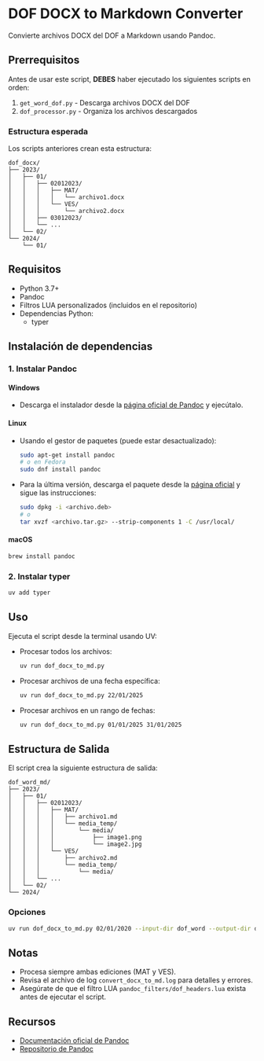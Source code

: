 # DOF DOCX to Markdown Converter

Convierte archivos DOCX del DOF a Markdown usando Pandoc.

## Prerrequisitos

Antes de usar este script, **DEBES** haber ejecutado los siguientes scripts en orden:

1. `get_word_dof.py` - Descarga archivos DOCX del DOF
2. `dof_processor.py` - Organiza los archivos descargados

### Estructura esperada

Los scripts anteriores crean esta estructura:

```
dof_docx/
├── 2023/
│   ├── 01/
│   │   ├── 02012023/
│   │   │   ├── MAT/
│   │   │   │   └── archivo1.docx
│   │   │   └── VES/
│   │   │       └── archivo2.docx
│   │   ├── 03012023/
│   │   └── ...
│   └── 02/
└── 2024/
    └── 01/
```

## Requisitos

- Python 3.7+
- Pandoc
- Filtros LUA personalizados (incluidos en el repositorio)
- Dependencias Python:
  - typer

## Instalación de dependencias

### 1. Instalar Pandoc

#### Windows
- Descarga el instalador desde la [página oficial de Pandoc](https://github.com/jgm/pandoc/releases/latest) y ejecútalo.


#### Linux
- Usando el gestor de paquetes (puede estar desactualizado):
  ```bash
  sudo apt-get install pandoc
  # o en Fedora
  sudo dnf install pandoc
  ```
- Para la última versión, descarga el paquete desde la [página oficial](https://github.com/jgm/pandoc/releases/latest) y sigue las instrucciones:
  ```bash
  sudo dpkg -i <archivo.deb>
  # o
  tar xvzf <archivo.tar.gz> --strip-components 1 -C /usr/local/
  ```

#### macOS
```bash
brew install pandoc
```

### 2. Instalar typer
```bash
uv add typer
```

## Uso

Ejecuta el script desde la terminal usando UV:

- Procesar todos los archivos:
  ```bash
  uv run dof_docx_to_md.py
  ```
- Procesar archivos de una fecha específica:
  ```bash
  uv run dof_docx_to_md.py 22/01/2025
  ```
- Procesar archivos en un rango de fechas:
  ```bash
  uv run dof_docx_to_md.py 01/01/2025 31/01/2025
  ```

## Estructura de Salida

El script crea la siguiente estructura de salida:

```
dof_word_md/
├── 2023/
│   ├── 01/
│   │   ├── 02012023/
│   │   │   ├── MAT/
│   │   │   │   ├── archivo1.md
│   │   │   │   └── media_temp/
│   │   │   │       └── media/
│   │   │   │           ├── image1.png
│   │   │   │           └── image2.jpg
│   │   │   └── VES/
│   │   │       ├── archivo2.md
│   │   │       └── media_temp/
│   │   │           └── media/
│   │   └── ...
│   └── 02/
└── 2024/
```


### Opciones
```bash
uv run dof_docx_to_md.py 02/01/2020 --input-dir dof_word --output-dir dof_word_md --log-level DEBUG
```

## Notas
- Procesa siempre ambas ediciones (MAT y VES).
- Revisa el archivo de log `convert_docx_to_md.log` para detalles y errores.
- Asegúrate de que el filtro LUA `pandoc_filters/dof_headers.lua` exista antes de ejecutar el script.

## Recursos
- [Documentación oficial de Pandoc](https://pandoc.org/installing.html)
- [Repositorio de Pandoc](https://github.com/jgm/pandoc)
